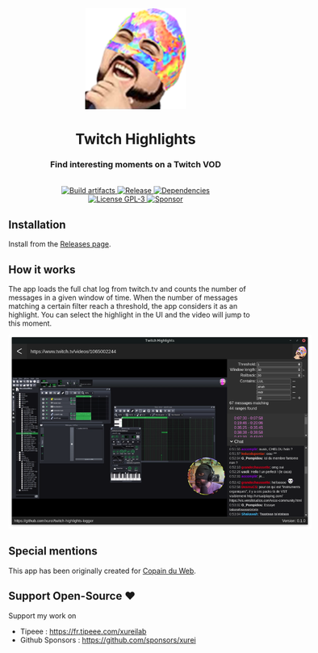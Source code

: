 <div align="center">
    <img style="margin: 0 auto" width="200" src="src/main/300x300.png" alt="Logo"/>
    <h1>Twitch Highlights</h1>
    <h3>Find interesting moments on a Twitch VOD</h3>
</div>
<br/>

<div align="center">
    <a href="https://github.com/xurei/twitch-highlights-logger/actions">
      <img src="https://github.com/xurei/twitch-highlights-logger/workflows/Build%20artifacts/badge.svg?branch=master" alt="Build artifacts" />
    </a>
    <a href="https://github.com/xurei/twitch-highlights-logger/releases/latest" target="_blank">
      <img src="https://img.shields.io/github/release/xurei/twitch-highlights-logger.svg" alt="Release" />
    </a>
    <a href="https://david-dm.org/xurei/twitch-highlights-logger" target="_blank">
      <img src="https://david-dm.org/xurei/twitch-highlights-logger.svg" alt="Dependencies" />
    </a>
</div>
<div align="center">
    <a href="https://github.com/xurei/twitch-highlights-logger/blob/master/LICENSE">
      <img src="https://img.shields.io/github/license/xurei/twitch-highlights-logger.svg" alt="License GPL-3" />
    </a>
    <a href="https://github.com/sponsors/xurei" target="_blank">
      <img src="https://img.shields.io/static/v1?label=Sponsor&message=%E2%9D%A4&logo=GitHub" alt="Sponsor" />
    </a>
</div>

## Installation
Install from the [Releases page](https://github.com/xurei/twitch-highlights-logger/releases).

## How it works
The app loads the full chat log from twitch.tv and counts the number of messages in a given window of time.
When the number of messages matching a certain filter reach a threshold, the app considers it as an highlight.
You can select the highlight in the UI and the video will jump to this moment.

<div align="center">
   <img style="margin: 0 auto; max-width: 600px" src="doc/screenshot1.png" alt="Screenshot"/>
</div>

## Special mentions
This app has been originally created for [Copain du Web](https://www.twitch.tv/copainduweb/).

## Support Open-Source ♥
Support my work on 
- Tipeee : https://fr.tipeee.com/xureilab
- Github Sponsors : https://github.com/sponsors/xurei
